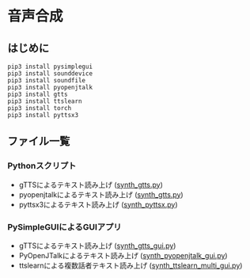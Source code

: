 # 音声合成

## はじめに
```
pip3 install pysimplegui
pip3 install sounddevice
pip3 install soundfile
pip3 install pyopenjtalk
pip3 install gtts
pip3 install ttslearn
pip3 install torch
pip3 install pyttsx3
```

## ファイル一覧
### Pythonスクリプト
- gTTSによるテキスト読み上げ ([synth_gtts.py](https://github.com/tam17aki/speech_process_exercise/blob/master/SpeechSynthesis/synth_gtts.py))
- pyopenjtalkによるテキスト読み上げ ([synth_gtts.py](https://github.com/tam17aki/speech_process_exercise/blob/master/SpeechSynthesis/synth_pyopenjtalk.py))
- pyttsx3によるテキスト読み上げ ([synth_pyttsx.py](https://github.com/tam17aki/speech_process_exercise/blob/master/SpeechSynthesis/synth_pyttsx.py))

### PySimpleGUIによるGUIアプリ
- gTTSによるテキスト読み上げ ([synth_gtts_gui.py](https://github.com/tam17aki/speech_process_exercise/blob/master/SpeechSynthesis/synth_gtts_gui.py))
- PyOpenJTalkによるテキスト読み上げ ([synth_pyopenjtalk_gui.py](https://github.com/tam17aki/speech_process_exercise/blob/master/SpeechSynthesis/synth_pyopenjtalk_gui.py))
- ttslearnによる複数話者テキスト読み上げ ([synth_ttslearn_multi_gui.py](https://github.com/tam17aki/speech_process_exercise/blob/master/SpeechSynthesis/synth_ttslearn_multi_gui.py))
